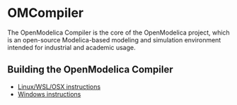 # OMCompiler
The OpenModelica Compiler is the core of the OpenModelica project, which is an open-source
Modelica-based modeling and simulation environment intended for industrial and academic
usage.

## Building the OpenModelica Compiler

* [Linux/WSL/OSX instructions](README.Linux.md)
* [Windows instructions](README.Windows.md)
